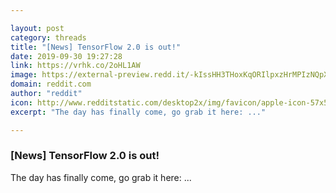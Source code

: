 ```yaml
---

layout: post
category: threads
title: "[News] TensorFlow 2.0 is out!"
date: 2019-09-30 19:27:28
link: https://vrhk.co/2oHL1AW
image: https://external-preview.redd.it/-kIssHH3THoxKqORIlpxzHrMPIzNQpXy3HRihwx5jNM.jpg?width=400&height=209.42408377&auto=webp&s=70f7b77b6e1df96dfdc5427c6c8e1c3051e5efd1
domain: reddit.com
author: "reddit"
icon: http://www.redditstatic.com/desktop2x/img/favicon/apple-icon-57x57.png
excerpt: "The day has finally come, go grab it here: ..."

---
```


### [News] TensorFlow 2.0 is out!

The day has finally come, go grab it here: ...